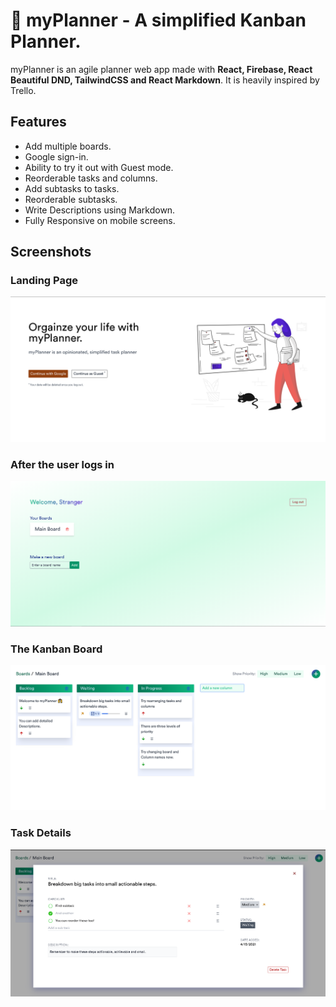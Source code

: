 # 🚀 myPlanner - A simplified Kanban Planner.


myPlanner is an agile planner web app made with **React, Firebase, React Beautiful DND, TailwindCSS and React Markdown**. It is heavily inspired by Trello.


## Features
- Add multiple boards.
- Google sign-in.
- Ability to try it out with Guest mode.
- Reorderable tasks and columns.
- Add subtasks to tasks.
- Reorderable subtasks.
- Write Descriptions using Markdown.
- Fully Responsive on mobile screens.

## Screenshots

### Landing Page

<img src="https://github.com/yashboura303/myPlanner/blob/master/screenshots/landing.png" />

### After the user logs in

<img src="https://github.com/yashboura303/myPlanner/blob/master/screenshots/board-list.png" />

### The Kanban Board

<img src="https://github.com/yashboura303/myPlanner/blob/master/screenshots/kanban.png" />

### Task Details

<img src="https://github.com/yashboura303/myPlanner/blob/master/screenshots/details.png" />


